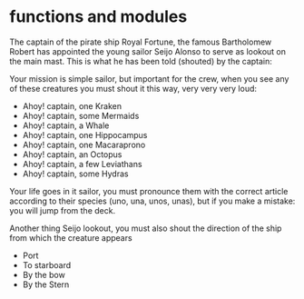 # functions and modules

The captain of the pirate ship Royal Fortune, the famous Bartholomew Robert has appointed the young sailor Seijo Alonso to serve as lookout on the main mast. This is what he has been told (shouted) by the captain:

Your mission is simple sailor, but important for the crew, when you see any of these creatures you must shout it this way, very very very loud:

- Ahoy! captain, one Kraken
- Ahoy! captain, some Mermaids
- Ahoy! captain, a Whale 
- Ahoy! captain, one Hippocampus
- Ahoy! captain, one Macaraprono
- Ahoy! captain, an Octopus
- Ahoy! captain, a few Leviathans
- Ahoy! captain, some Hydras

Your life goes in it sailor, you must pronounce them with the correct article according to their species (uno, una, unos, unas), but if you make a mistake: you will jump from the deck.

Another thing Seijo lookout, you must also shout the direction of the ship from which the creature appears

- Port
- To starboard
- By the bow
- By the Stern
